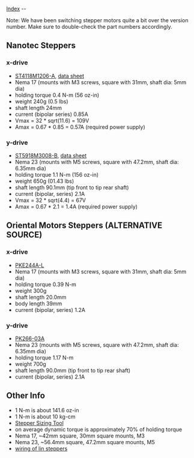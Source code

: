[Index](index.md) --

Note: We have been switching stepper motors quite a bit over the version number. Make sure to double-check the part numbers accordingly.


Nanotec Steppers
------------------------------------

### x-drive

* [ST4118M1206-A](http://en.nanotec.com/steppermotor_st4118.html), [data sheet](http://dl.dropbox.com/u/9430160/lasersaur/ST4118M1206.pdf)
* Nema 17 (mounts with M3 screws, square with 31mm, shaft dia: 5mm dia)
* holding torque 0.4 N-m (56 oz-in)
* weight 240g (0.5 lbs)
* shaft length 24mm
* current (bipolar series) 0.85A
* Vmax = 32 * sqrt(11.6) = 109V
* Amax = 0.67 * 0.85 = 0.57A (required power supply)


### y-drive

* [ST5918M3008-B](http://en.nanotec.com/steppermotor_st5918.html), [data sheet](http://dl.dropbox.com/u/9430160/lasersaur/ST5918M3008.pdf)
* Nema 23  (mounts with M5 screws, square with 47.2mm, shaft dia: 6.35mm dia)
* holding torque 1.1 N-m (156 oz-in)
* weight 650g (01.43 lbs)
* shaft length 90.1mm (tip front to tip rear shaft)
* current (bipolar, series) 2.1A
* Vmax = 32 * sqrt(4.4) = 67V
* Amax = 0.67 * 2.1 = 1.4A (required power supply)


Oriental Motors Steppers (ALTERNATIVE SOURCE)
----------------------------------------
### x-drive

* [PKE244A-L](http://www.orientalmotor.eu/Products/Stepper_motors/Stepper_motors/High_efficiency_2_phase_motors_pke/?&feld055=0.39+Nm&arid=4672&dwn=artnr)
* Nema 17 (mounts with M3 screws, square with 31mm, shaft dia: 5mm dia)
* holding torque 0.39 N-m
* weight 300g
* shaft length 20.0mm
* body length 39mm
* current (bipolar, series) 1.2A


### y-drive

* [PK266-03A](
http://www.orientalmotor.eu/Products/Stepper_motors/Stepper_motors/2phase_motors_pk/?&arid=4561&up=feld055)
* Nema 23  (mounts with M5 screws, square with 47.2mm, shaft dia: 6.35mm dia)
* holding torque 1.17 N-m
* weight 700g
* shaft length 90.0mm (tip front to tip rear shaft)
* current (bipolar, series) 2.1A



Other Info
---------

* 1 N-m is about 141.6 oz-in
* 1 N-m is about 10 kg-cm
* [Stepper Sizing Tool](http://www.orientalmotor.com/support/motor-sizing.html)
* on average dynamic torque is approximately 70% of holding torque
* Nema 17, ~42mm square, 30mm square mounts, M3
* Nema 23, ~56.4mm square, 47.2mm square mounts,  M5
* [wiring of lin steppers](http://www.linengineering.com/line/contents/stepmotors/Wiring_Connections.aspx)

